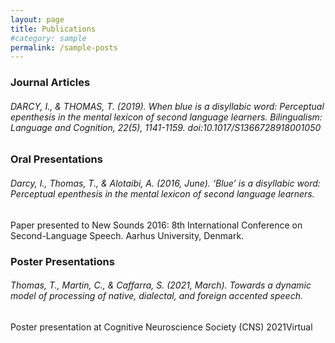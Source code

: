 ```yaml
---
layout: page
title: Publications
#category: sample
permalink: /sample-posts
---
```

### Journal Articles

###### DARCY, I., & THOMAS, T. (2019). When blue is a disyllabic word: Perceptual epenthesis in the mental lexicon of second language learners. Bilingualism: Language and Cognition, 22(5), 1141-1159. doi:10.1017/S1366728918001050

### Oral Presentations

###### Darcy, I., Thomas, T., & Alotaibi, A. (2016, June). ‘Blue’ is a disyllabic word: Perceptual epenthesis in the mental lexicon of second language learners. 

Paper presented to New Sounds 2016: 8th International Conference on Second-Language Speech. Aarhus University, Denmark.

### Poster Presentations

###### Thomas, T., Martin, C., & Caffarra, S. (2021, March). Towards a dynamic model of processing of native, dialectal, and foreign accented speech. 

Poster presentation at Cognitive Neuroscience Society (CNS) 2021Virtual

